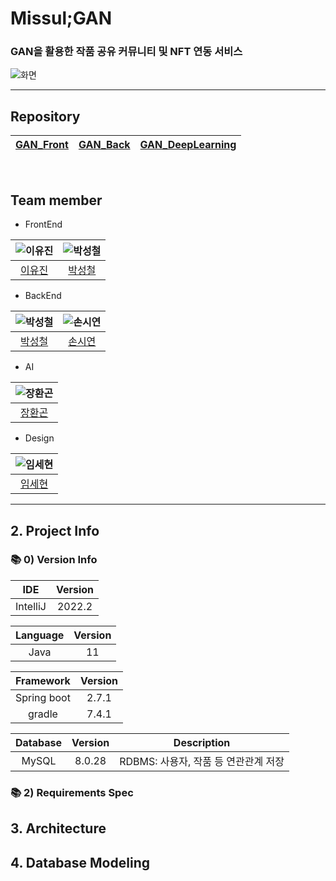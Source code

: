 # Missul;GAN
### GAN을 활용한 작품 공유 커뮤니티 및 NFT 연동 서비스

![화면](https://user-images.githubusercontent.com/87802191/188563274-c526792f-512d-4f8a-9098-d850d041a8d8.png)

---
## Repository

| [GAN_Front](https://github.com/MISSUL-GAN/GAN_Front) | [GAN_Back](https://github.com/MISSUL-GAN/GAN_Back) | [GAN_DeepLearning](https://github.com/MISSUL-GAN/GAN_DeepLearning) |
|:--------:|:--------:|:--------:|

<br>

## Team member
- FrontEnd

| ![이유진](https://user-images.githubusercontent.com/87802191/188561556-07d1f577-51cb-4922-bc46-cf6c73e2a159.png) | ![박성철](https://user-images.githubusercontent.com/87802191/188561844-607cfb6d-cd49-422e-acc7-f8722eb404a1.png) |
|:--------:|:-------:| 
| [이유진](https://github.com/nijuy) | [박성철](https://github.com/0chil) |

- BackEnd

| ![박성철](https://user-images.githubusercontent.com/87802191/188561844-607cfb6d-cd49-422e-acc7-f8722eb404a1.png) | ![손시연](https://user-images.githubusercontent.com/87802191/188562993-51dea9fb-cc7a-4322-b2b9-729b71252bb5.png) |
|:--------:|:-------:| 
| [박성철](https://github.com/0chil) | [손시연](https://github.com/siyeonSon)  |

- AI

| ![장환곤](https://user-images.githubusercontent.com/87802191/188562435-dfc67d6c-ae4a-4d8b-a050-8c083fc002e8.png) |
|:--------:|
| [장환곤](https://github.com/HwanGonJang) |

- Design

| ![임세현](https://user-images.githubusercontent.com/87802191/188562526-41e9cb63-2375-431f-964f-676d81ba8a38.png) |
|:--------:|
| [임세현](https://github.com/seddong) |

---

## 2. Project Info
### 📚 0) Version Info
|   IDE    | Version |
|:--------:|:-------:| 
| IntelliJ | 2022.2  |

| Language | Version |
|:--------:|:-------:| 
|   Java   |   11    |

|  Framework  | Version |
|:-----------:|:-------:| 
| Spring boot |  2.7.1  |
|   gradle    |  7.4.1  |

| Database  |       Version        | Description                    |
|:---------:|:--------------------:|--------------------------------|
|   MySQL   |        8.0.28        | RDBMS: 사용자, 작품 등 연관관계 저장 |


### 📚 2) Requirements Spec


## 3. Architecture

## 4. Database Modeling


